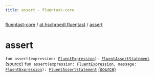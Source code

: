 ```yaml
---
title: assert - fluentast-core
---
```


[fluentast-core](../index.html) / [at.hschroedl.fluentast](index.html) / [assert](.)

# assert

`fun assert(expression: `[`FluentExpression`](../at.hschroedl.fluentast.ast.expression/-fluent-expression/index.html)`): `[`FluentAssertStatement`](../at.hschroedl.fluentast.ast.statement/-fluent-assert-statement/index.html) [(source)](https://github.com/hschroedl/FluentAST/tree/master/core/src/main/kotlin//at.hschroedl.fluentast/Fluentast.kt#L290)
`fun assert(expression: `[`FluentExpression`](../at.hschroedl.fluentast.ast.expression/-fluent-expression/index.html)`, message: `[`FluentExpression`](../at.hschroedl.fluentast.ast.expression/-fluent-expression/index.html)`): `[`FluentAssertStatement`](../at.hschroedl.fluentast.ast.statement/-fluent-assert-statement/index.html) [(source)](https://github.com/hschroedl/FluentAST/tree/master/core/src/main/kotlin//at.hschroedl.fluentast/Fluentast.kt#L294)